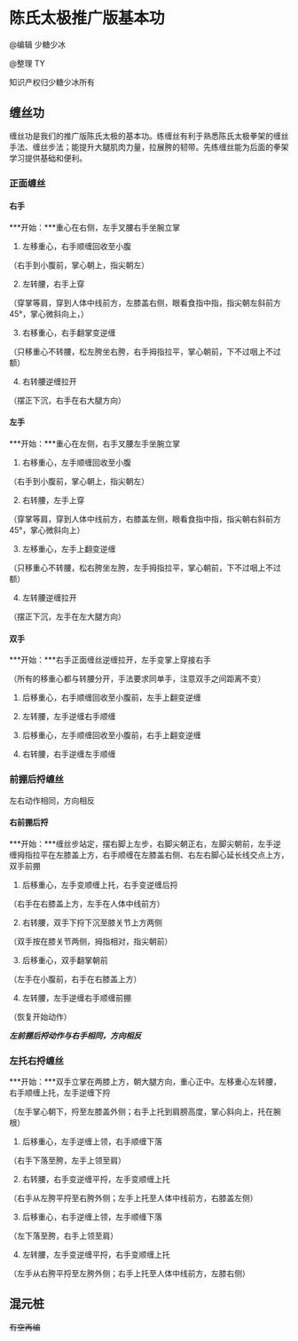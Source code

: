 # 陈氏太极推广版基本功

@编辑 少糖少冰

@整理 TY

知识产权归少糖少冰所有

## 缠丝功

缠丝功是我们的推广版陈氏太极的基本功。练缠丝有利于熟悉陈氏太极拳架的缠丝手法、缠丝步法；能提升大腿肌肉力量，拉展胯的韧带。先练缠丝能为后面的拳架学习提供基础和便利。

### 正面缠丝

#### 右手

***开始：***重心在右侧，左手叉腰右手坐腕立掌

1. 左移重心，右手顺缠回收至小腹

（右手到小腹前，掌心朝上，指尖朝左）

2. 左转腰，右手上穿

（穿掌等肩，穿到人体中线前方，左膝盖右侧，眼看食指中指，指尖朝左斜前方45°，掌心微斜向上，）

3. 右移重心，右手翻掌变逆缠

（只移重心不转腰，松左胯坐右胯，右手拇指拉平，掌心朝前，下不过咽上不过额）

4. 右转腰逆缠拉开

（摆正下沉，右手在右大腿方向）

#### 左手

***开始：***重心在左侧，右手叉腰左手坐腕立掌

1. 右移重心，左手顺缠回收至小腹

（右手到小腹前，掌心朝上，指尖朝左）

2. 右转腰，左手上穿

（穿掌等肩，穿到人体中线前方，右膝盖左侧，眼看食指中指，指尖朝右斜前方45°，掌心微斜向上）

3. 左移重心，左手上翻变逆缠

（只移重心不转腰，松右胯坐左胯，左手拇指拉平，掌心朝前，下不过咽上不过额）

4. 左转腰逆缠拉开

（摆正下沉，左手在左大腿方向）

#### 双手

***开始：***右手正面缠丝逆缠拉开，左手变掌上穿接右手

（所有的移重心都与转腰分开，手法要求同单手，注意双手之间距离不变）

1. 后移重心，右手顺缠回收至小腹前，左手上翻变逆缠

2. 左转腰，左手逆缠右手顺缠

3. 后移重心，左手顺缠回收至小腹前，右手上翻变逆缠

4. 右转腰，右手逆缠左手顺缠

### 前掤后捋缠丝

左右动作相同，方向相反

#### 右前掤后捋

***开始：***缠丝步站定，摆右脚上左步，右脚尖朝正右，左脚尖朝前，左手逆缠拇指拉平在左膝盖上方，右手顺缠在左膝盖右侧、右左右脚心延长线交点上方，双手前掤

1. 后移重心，左手变顺缠上托，右手变逆缠后捋

（右手在右膝盖上方，左手在人体中线前方）

2. 右转腰，双手下捋下沉至膝关节上方两侧

（双手按在膝关节两侧，拇指相对，指尖朝前）

3. 后移重心，双手翻掌朝前

（左手在小腹前，右手在右膝盖上方）

4. 左转腰，左手逆缠右手顺缠前掤

（恢复开始动作）

***左前掤后捋动作与右手相同，方向相反***

### 左托右捋缠丝

***开始：***双手立掌在两膝上方，朝大腿方向，重心正中。左移重心左转腰，右手顺缠上托，左手逆缠下捋

（左手掌心朝下，捋至左膝盖外侧；右手上托到肩膀高度，掌心斜向上，托在腕根）

1. 后移重心，左手逆缠上领，右手顺缠下落

（右手下落至胯，左手上领至肩）

2. 右转腰，右手变逆缠平捋，左手变顺缠上托

（右手从左胯平捋至右胯外侧；左手上托至人体中线前方，右膝盖左侧）

3. 后移重心，右手逆缠上领，左手顺缠下落

（左下落至胯，右手上领至肩）

4. 左转腰，左手变逆缠平捋，右手变顺缠上托

（左手从右胯平捋至左胯外侧；右手上托至人体中线前方，左膝右侧）

##  混元桩

~~有空再编~~

